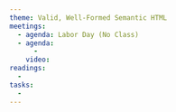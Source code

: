 ```yaml
---
theme: Valid, Well-Formed Semantic HTML
meetings:
  - agenda: Labor Day (No Class)
  - agenda:
      -
    video:
readings:
  -
tasks:
  -
---
```

